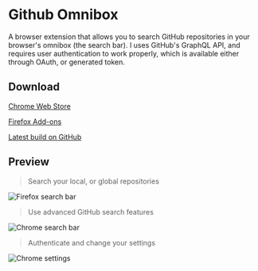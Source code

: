 # Github Omnibox

A browser extension that allows you to search GitHub repositories in your browser's omnibox (the search bar). I uses GitHub's GraphQL API, and requires user authentication to work properly, which is available either through OAuth, or generated token.

## Download
[Chrome Web Store](https://chrome.google.com/webstore/detail/github-omnibox-search/pdifemobhgmmnjlfjigebjkkbhllgcgp/related)

[Firefox Add-ons](https://addons.mozilla.org/en-US/firefox/addon/github-omnibox-search/)

[Latest build on GitHub](https://github.com/gmenih341/github-omnibox/releases/latest)


## Preview


> Search your local, or global repositories

![Firefox search bar][FirefoxSearchBar]

> Use advanced GitHub search features

![Chrome search bar][ChromeSearchBarAdv]

> Authenticate and change your settings

![Chrome settings][ChromeSettingsPage]


[FirefoxSearchBar]: https://github.com/gmenih341/github-omnibox/raw/master/.github/firefox-search.png "Chrome Search bar"

[ChromeSearchBarAdv]: https://github.com/gmenih341/github-omnibox/raw/master/.github/chrome-search-adv.png "Chrome Search bar"

[ChromeSettingsPage]: https://github.com/gmenih341/github-omnibox/raw/master/.github/chrome-settings.png "Chrome Settings"
